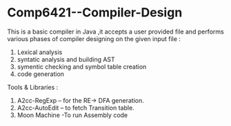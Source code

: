 # Comp6421--Compiler-Design
This is a basic compiler in Java ,it accepts a user provided file and performs various phases of compiler designing on the given input file :
1. Lexical analysis
2. syntatic analysis and building AST
3. symentic checking and symbol table creation
4. code generation

Tools & Libraries :
1. A2cc-RegExp – for the RE-> DFA generation.
2. A2cc-AutoEdit – to fetch Transition table.
3. Moon Machine -To run Assembly code

